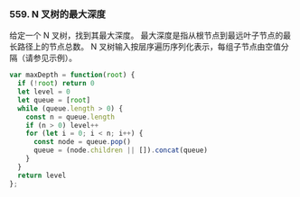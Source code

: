 ### 559. N 叉树的最大深度
给定一个 N 叉树，找到其最大深度。
最大深度是指从根节点到最远叶子节点的最长路径上的节点总数。
N 叉树输入按层序遍历序列化表示，每组子节点由空值分隔（请参见示例）。
```js
var maxDepth = function(root) {
  if (!root) return 0
  let level = 0
  let queue = [root]
  while (queue.length > 0) {
    const n = queue.length
    if (n > 0) level++
    for (let i = 0; i < n; i++) {
      const node = queue.pop()
      queue = (node.children || []).concat(queue)
    }
  }
  return level
};
```